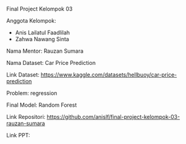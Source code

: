 Final Project Kelompok 03

Anggota Kelompok:
- Anis Lailatul Faadlilah
- Zahwa Nawang Sinta

Nama Mentor: Rauzan Sumara

Nama Dataset: Car Price Prediction

Link Dataset: https://www.kaggle.com/datasets/hellbuoy/car-price-prediction

Problem: regression

Final Model: Random Forest

Link Repositori: https://github.com/anislf/final-project-kelompok-03-rauzan-sumara

Link PPT: 
